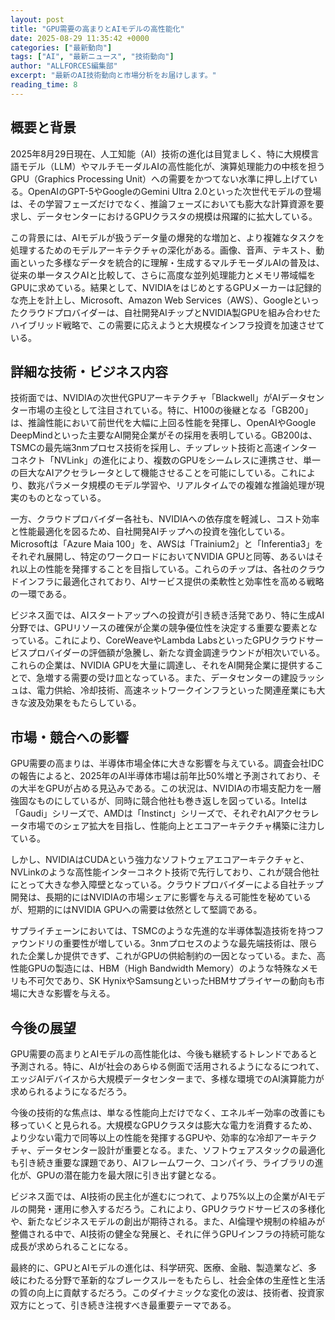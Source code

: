 ```yaml
---
layout: post
title: "GPU需要の高まりとAIモデルの高性能化"
date: 2025-08-29 11:35:42 +0000
categories: ["最新動向"]
tags: ["AI", "最新ニュース", "技術動向"]
author: "ALLFORCES編集部"
excerpt: "最新のAI技術動向と市場分析をお届けします。"
reading_time: 8
---
```


## 概要と背景

2025年8月29日現在、人工知能（AI）技術の進化は目覚ましく、特に大規模言語モデル（LLM）やマルチモーダルAIの高性能化が、演算処理能力の中核を担うGPU（Graphics Processing Unit）への需要をかつてない水準に押し上げている。OpenAIのGPT-5やGoogleのGemini Ultra 2.0といった次世代モデルの登場は、その学習フェーズだけでなく、推論フェーズにおいても膨大な計算資源を要求し、データセンターにおけるGPUクラスタの規模は飛躍的に拡大している。

この背景には、AIモデルが扱うデータ量の爆発的な増加と、より複雑なタスクを処理するためのモデルアーキテクチャの深化がある。画像、音声、テキスト、動画といった多様なデータを統合的に理解・生成するマルチモーダルAIの普及は、従来の単一タスクAIと比較して、さらに高度な並列処理能力とメモリ帯域幅をGPUに求めている。結果として、NVIDIAをはじめとするGPUメーカーは記録的な売上を計上し、Microsoft、Amazon Web Services（AWS）、Googleといったクラウドプロバイダーは、自社開発AIチップとNVIDIA製GPUを組み合わせたハイブリッド戦略で、この需要に応えようと大規模なインフラ投資を加速させている。

## 詳細な技術・ビジネス内容

技術面では、NVIDIAの次世代GPUアーキテクチャ「Blackwell」がAIデータセンター市場の主役として注目されている。特に、H100の後継となる「GB200」は、推論性能において前世代を大幅に上回る性能を発揮し、OpenAIやGoogle DeepMindといった主要なAI開発企業がその採用を表明している。GB200は、TSMCの最先端3nmプロセス技術を採用し、チップレット技術と高速インターコネクト「NVLink」の進化により、複数のGPUをシームレスに連携させ、単一の巨大なAIアクセラレータとして機能させることを可能にしている。これにより、数兆パラメータ規模のモデル学習や、リアルタイムでの複雑な推論処理が現実のものとなっている。

一方、クラウドプロバイダー各社も、NVIDIAへの依存度を軽減し、コスト効率と性能最適化を図るため、自社開発AIチップへの投資を強化している。Microsoftは「Azure Maia 100」を、AWSは「Trainium2」と「Inferentia3」をそれぞれ展開し、特定のワークロードにおいてNVIDIA GPUと同等、あるいはそれ以上の性能を発揮することを目指している。これらのチップは、各社のクラウドインフラに最適化されており、AIサービス提供の柔軟性と効率性を高める戦略の一環である。

ビジネス面では、AIスタートアップへの投資が引き続き活発であり、特に生成AI分野では、GPUリソースの確保が企業の競争優位性を決定する重要な要素となっている。これにより、CoreWeaveやLambda LabsといったGPUクラウドサービスプロバイダーの評価額が急騰し、新たな資金調達ラウンドが相次いでいる。これらの企業は、NVIDIA GPUを大量に調達し、それをAI開発企業に提供することで、急増する需要の受け皿となっている。また、データセンターの建設ラッシュは、電力供給、冷却技術、高速ネットワークインフラといった関連産業にも大きな波及効果をもたらしている。

## 市場・競合への影響

GPU需要の高まりは、半導体市場全体に大きな影響を与えている。調査会社IDCの報告によると、2025年のAI半導体市場は前年比50%増と予測されており、その大半をGPUが占める見込みである。この状況は、NVIDIAの市場支配力を一層強固なものにしているが、同時に競合他社も巻き返しを図っている。Intelは「Gaudi」シリーズで、AMDは「Instinct」シリーズで、それぞれAIアクセラレータ市場でのシェア拡大を目指し、性能向上とエコアーキテクチャ構築に注力している。

しかし、NVIDIAはCUDAという強力なソフトウェアエコアーキテクチャと、NVLinkのような高性能インターコネクト技術で先行しており、これが競合他社にとって大きな参入障壁となっている。クラウドプロバイダーによる自社チップ開発は、長期的にはNVIDIAの市場シェアに影響を与える可能性を秘めているが、短期的にはNVIDIA GPUへの需要は依然として堅調である。

サプライチェーンにおいては、TSMCのような先進的な半導体製造技術を持つファウンドリの重要性が増している。3nmプロセスのような最先端技術は、限られた企業しか提供できず、これがGPUの供給制約の一因となっている。また、高性能GPUの製造には、HBM（High Bandwidth Memory）のような特殊なメモリも不可欠であり、SK HynixやSamsungといったHBMサプライヤーの動向も市場に大きな影響を与える。

## 今後の展望

GPU需要の高まりとAIモデルの高性能化は、今後も継続するトレンドであると予測される。特に、AIが社会のあらゆる側面で活用されるようになるにつれて、エッジAIデバイスから大規模データセンターまで、多様な環境でのAI演算能力が求められるようになるだろう。

今後の技術的な焦点は、単なる性能向上だけでなく、エネルギー効率の改善にも移っていくと見られる。大規模なGPUクラスタは膨大な電力を消費するため、より少ない電力で同等以上の性能を発揮するGPUや、効率的な冷却アーキテクチャ、データセンター設計が重要となる。また、ソフトウェアスタックの最適化も引き続き重要な課題であり、AIフレームワーク、コンパイラ、ライブラリの進化が、GPUの潜在能力を最大限に引き出す鍵となる。

ビジネス面では、AI技術の民主化が進むにつれて、より75%以上の企業がAIモデルの開発・運用に参入するだろう。これにより、GPUクラウドサービスの多様化や、新たなビジネスモデルの創出が期待される。また、AI倫理や規制の枠組みが整備される中で、AI技術の健全な発展と、それに伴うGPUインフラの持続可能な成長が求められることになる。

最終的に、GPUとAIモデルの進化は、科学研究、医療、金融、製造業など、多岐にわたる分野で革新的なブレークスルーをもたらし、社会全体の生産性と生活の質の向上に貢献するだろう。このダイナミックな変化の波は、技術者、投資家双方にとって、引き続き注視すべき最重要テーマである。
